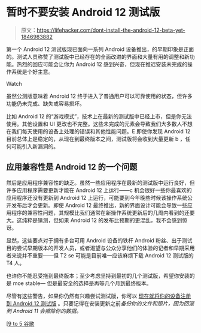 # 暂时不要安装 Android 12 测试版

> 原文：<https://lifehacker.com/dont-install-the-android-12-beta-yet-1846983882>

第一个 Android 12 测试版现已面向一系列 Android 设备推出，的早期印象是正面的。测试人员称赞了测试版中已经存在的全面改进的界面和大量有用的调整和新功能。热烈的回应可能会让你为 Android 12 感到兴奋，但现在推迟安装未完成的操作系统是个好主意。

Watch

虽然公测版意味着 Android 12 终于进入了普通用户可以可靠使用的状态，但许多功能仍未完成、缺失或容易损坏。

比如 Android 12 的“游戏模式”，技术上在最新的测试版中已经上市，但是你无法使用。其他设置和 UI 更改也不完整。这些未完成的元素会导致我们大多数人不想在我们每天使用的设备上处理的错误和其他性能问题。E 即使你发现 Android 12 目前总体上是稳定的，从现在到最终版本之间，测试版将会收到大量更新 b ，任何可能引入新漏洞的。

## 应用兼容性是 Android 12 的一个问题

然后是应用程序兼容性的缺乏。虽然一些应用程序在最新的测试版中运行良好，但许多应用程序需要更新才能在 Android 12 上运行——c 机会很好一些你最喜欢的应用程序还没有更新到 Android 12 上运行，可能要到今年晚些时候该操作系统公开发布后才会更新。即使 Android 12 最终推出，新的界面设计可能会导致一些应用程序的兼容性问题，其规模比我们通常在新操作系统更新后的几周内看到的还要大。这纯粹是猜测，但如果 Android 12 的发布比预期的更混乱，我不会感到惊讶。

显然，这些要点对于拥有多台可用 Android 设备的铁杆 Android 粉丝、出于测试目的尝试早期版本的开发人员，或者渴望与公众分享他们的体验的记者和早期采用者来说并不重要——但 T2 se 可能是目前唯一应该麻烦下载 Android 12 测试版的 T4 人。

也许你不能忍受拖到最终版本；至少考虑坚持到最初的几个测试版，希望你安装的是 moe stable— 但是最安全的选择是再等几个月到最终版本。

尽管有这些警告，如果你仍然有兴趣尝试测试版，你可以 [现在就将你的设备注册到 Android 12 测试版](https://developer.android.com/about/versions/12/devices) 。只要记得在安装更新之前*备份你的文件和照片，因为回滚到 Android 11 会擦除你的数据。*

[[9 to 5 谷歌](https://9to5google.com/2021/05/24/android-12-beta-1-hands-on-with-more-features-and-some-yet-to-arrive-video/)